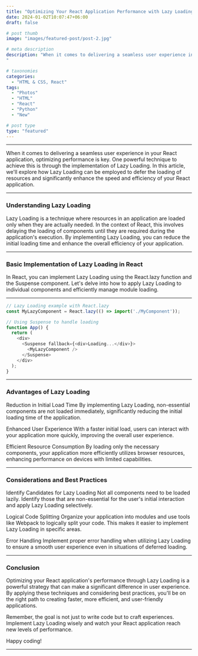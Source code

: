 ```yaml
---
title: "Optimizing Your React Application Performance with Lazy Loading"
date: 2024-01-02T10:07:47+06:00
draft: false

# post thumb
image: "images/featured-post/post-2.jpg"

# meta description
description: "When it comes to delivering a seamless user experience in your React application, optimizing performance is key. One powerful technique to achieve this is through the implementation of Lazy Loading. In this article, we'll explore how Lazy Loading can be employed to defer the loading of resources and significantly enhance the speed and efficiency of your React application.
"

# taxonomies
categories: 
  - "HTML & CSS, React"
tags:
  - "Photos"
  - "HTML"
  - "React"
  - "Python"
  - "New"

# post type
type: "featured"
---
```

<hr>
When it comes to delivering a seamless user experience in your React application, optimizing performance is key. One powerful technique to achieve this is through the implementation of Lazy Loading. In this article, we'll explore how Lazy Loading can be employed to defer the loading of resources and significantly enhance the speed and efficiency of your React application.

<hr>

### Understanding Lazy Loading
Lazy Loading is a technique where resources in an application are loaded only when they are actually needed. In the context of React, this involves delaying the loading of components until they are required during the application's execution. By implementing Lazy Loading, you can reduce the initial loading time and enhance the overall efficiency of your application.

<hr>

### Basic Implementation of Lazy Loading in React
In React, you can implement Lazy Loading using the React.lazy function and the Suspense component. Let's delve into how to apply Lazy Loading to individual components and efficiently manage module loading.

<hr>

```javascript
// Lazy Loading example with React.lazy
const MyLazyComponent = React.lazy(() => import('./MyComponent'));

// Using Suspense to handle loading
function App() {
  return (
    <div>
      <Suspense fallback={<div>Loading...</div>}>
        <MyLazyComponent />
      </Suspense>
    </div>
  );
}
```
<hr>

### Advantages of Lazy Loading
Reduction in Initial Load Time
By implementing Lazy Loading, non-essential components are not loaded immediately, significantly reducing the initial loading time of the application.

Enhanced User Experience
With a faster initial load, users can interact with your application more quickly, improving the overall user experience.

Efficient Resource Consumption
By loading only the necessary components, your application more efficiently utilizes browser resources, enhancing performance on devices with limited capabilities.

<hr>

### Considerations and Best Practices
Identify Candidates for Lazy Loading
Not all components need to be loaded lazily. Identify those that are non-essential for the user's initial interaction and apply Lazy Loading selectively.

Logical Code Splitting
Organize your application into modules and use tools like Webpack to logically split your code. This makes it easier to implement Lazy Loading in specific areas.

Error Handling
Implement proper error handling when utilizing Lazy Loading to ensure a smooth user experience even in situations of deferred loading.

<hr>

### Conclusion
Optimizing your React application's performance through Lazy Loading is a powerful strategy that can make a significant difference in user experience. By applying these techniques and considering best practices, you'll be on the right path to creating faster, more efficient, and user-friendly applications.

Remember, the goal is not just to write code but to craft experiences. Implement Lazy Loading wisely and watch your React application reach new levels of performance.

Happy coding!

<hr>
